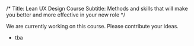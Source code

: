 /*
Title: Lean UX Design Course
Subtitle: Methods and skills that will make you better and more effective in your new role
*/

We are currently working on this course. Please contribute your ideas.

<split>

* tba
